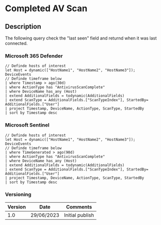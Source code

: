 # Completed AV Scan

## Description

The following query check the "last seen" field and returnd when it was last connected.

### Microsoft 365 Defender
```
// Definde hosts of interest
let Host = dynamic(["HostName1", "HostName2", "HostName3"]);
DeviceEvents
// Definde timeframe below
| where Timestamp > ago(30d)
| where ActionType has "AntivirusScanComplete"
| where DeviceName has_any (Host)
| extend AdditionalFields = todynamic(AdditionalFields)
| extend ScanType = AdditionalFields.["ScanTypeIndex"], StartedBy= AdditionalFields.["User"]
| project Timestamp, DeviceName, ActionType, ScanType, StartedBy
| sort by Timestamp desc
```

### Microsoft Sentinel
```
// Definde hosts of interest
let Host = dynamic(["HostName1", "HostName2", "HostName3"]);
DeviceEvents
// Definde timeframe below
| where TimeGenerated > ago(90d)
| where ActionType has "AntivirusScanComplete"
| where DeviceName has_any (Host)
| extend AdditionalFields = todynamic(AdditionalFields)
| extend ScanType = AdditionalFields.["ScanTypeIndex"], StartedBy= AdditionalFields.["User"]
| project Timestamp, DeviceName, ActionType, ScanType, StartedBy
| sort by Timestamp desc
```

### Versioning
| Version       | Date          | Comments                               |
| ------------- |---------------| ---------------------------------------|
| 1.0           | 29/06/2023    | Initial publish                        |
